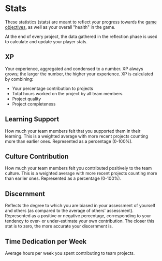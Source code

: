 # Stats

These statistics (stats) are meant to reflect your progress towards the [game objectives][game-objectives], as well as your overall "health" in the game.

At the end of every project, the data gathered in the reflection phase is used to calculate and update your player stats.

## XP

Your experience, aggregated and condensed to a number. XP always grows; the larger the number, the higher your experience. XP is calculated by combining:

- Your percentage contribution to projects
- Total hours worked on the project by all team members
- Project quality
- Project completeness

## Learning Support

How much your team members felt that you supported them in their learning. This is a weighted average with more recent projects counting more than earlier ones. Represented as a percentage (0-100%).

## Culture Contribution

How much your team members felt you contributed positively to the team culture. This is a weighted average with more recent projects counting more than earlier ones. Represented as a percentage (0-100%).

## Discernment

Reflects the degree to which you are biased in your assessment of yourself and others (as compared to the average of others' assessment). Represented as a positive or negative percentage, corresponding to your tendency to over- or under-estimate your own contribution. The closer this stat is to zero, the more accurate your discernment is.

## Time Dedication per Week

Average hours per week you spent contributing to team projects.

[game-objectives]: ./Boundaries.md#objectives
